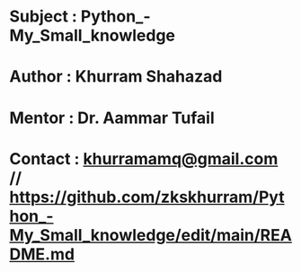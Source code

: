 # Subject : Python_-My_Small_knowledge
# Author  : Khurram Shahazad 
# Mentor  : Dr. Aammar Tufail
# Contact : khurramamq@gmail.com // https://github.com/zkskhurram/Python_-My_Small_knowledge/edit/main/README.md
